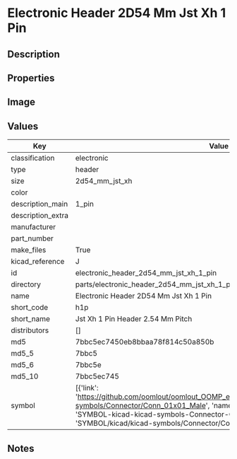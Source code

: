 # Electronic Header 2D54 Mm Jst Xh 1 Pin

## Description

## Properties


## Image


## Values

| Key | Value |
| --- | --- |
| classification | electronic |
| type | header |
| size | 2d54_mm_jst_xh |
| color |  |
| description_main | 1_pin |
| description_extra |  |
| manufacturer |  |
| part_number |  |
| make_files | True |
| kicad_reference | J |
| id | electronic_header_2d54_mm_jst_xh_1_pin |
| directory | parts/electronic_header_2d54_mm_jst_xh_1_pin |
| name | Electronic Header 2D54 Mm Jst Xh 1 Pin |
| short_code | h1p |
| short_name | Jst Xh 1 Pin Header 2.54 Mm Pitch |
| distributors | [] |
| md5 | 7bbc5ec7450eb8bbaa78f814c50a850b |
| md5_5 | 7bbc5 |
| md5_6 | 7bbc5e |
| md5_10 | 7bbc5ec745 |
| symbol | [{'link': 'https://github.com/oomlout/oomlout_OOMP_eda_V2/tree/main/SYMBOL/kicad/kicad-symbols/Connector/Conn_01x01_Male', 'name': 'Connector : Conn_01x01_Male', 'id': 'SYMBOL-kicad-kicad-symbols-Connector-Conn_01x01_Male', 'directory': 'SYMBOL/kicad/kicad-symbols/Connector/Conn_01x01_Male/'}] |

## Notes


